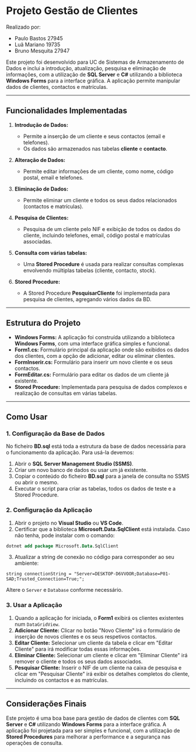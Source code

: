 # Projeto Gestão de Clientes

Realizado por:
- Paulo Bastos 27945
- Luã Mariano 19735
- Bruno Mesquita 27947

Este projeto foi desenvolvido para UC de Sistemas de Armazenamento de Dados e inclui a introdução, atualização, pesquisa e eliminação de informações, com a utilização de **SQL Server** e **C#** utilizando a biblioteca **Windows Forms** para a interface gráfica. A aplicação permite manipular dados de clientes, contactos e matrículas.

---

## Funcionalidades Implementadas

1. **Introdução de Dados:**
   - Permite a inserção de um cliente e seus contactos (email e telefones).
   - Os dados são armazenados nas tabelas **cliente** e **contacto**.

2. **Alteração de Dados:**
   - Permite editar informações de um cliente, como nome, código postal, email e telefones.

3. **Eliminação de Dados:**
   - Permite eliminar um cliente e todos os seus dados relacionados (contactos e matrículas).

4. **Pesquisa de Clientes:**
   - Pesquisa de um cliente pelo NIF e exibição de todos os dados do cliente, incluindo telefones, email, código postal e matrículas associadas.

5. **Consulta com várias tabelas:**
   - Uma **Stored Procedure** é usada para realizar consultas complexas envolvendo múltiplas tabelas (cliente, contacto, stock).

6. **Stored Procedure:**
   - A Stored Procedure **PesquisarCliente** foi implementada para pesquisa de clientes, agregando vários dados da BD.

---

## Estrutura do Projeto

- **Windows Forms:** A aplicação foi construída utilizando a biblioteca **Windows Forms**, com uma interface gráfica simples e funcional.
- **Form1.cs:** Formulário principal da aplicação onde são exibidos os dados dos clientes, com a opção de adicionar, editar ou eliminar clientes.
- **FormInserir.cs:** Formulário para inserir um novo cliente e os seus contactos.
- **FormEditar.cs:** Formulário para editar os dados de um cliente já existente.
- **Stored Procedure:** Implementada para pesquisa de dados complexos e realização de consultas em várias tabelas.

---

## Como Usar

### 1. **Configuração da Base de Dados**

No ficheiro **BD.sql** está toda a estrutura da base de dados necessária para o funcionamento da aplicação. Para usá-la devemos:

1. Abrir o **SQL Server Management Studio (SSMS)**.
2. Criar um novo banco de dados ou usar um já existente.
3. Copiar o conteúdo do ficheiro **BD.sql** para a janela de consulta no SSMS ou abrir o mesmo.
4. Executar o script para criar as tabelas, todos os dados de teste e a Stored Procedure.

### 2. **Configuração da Aplicação**

1. Abrir o projeto no **Visual Studio** ou **VS Code**.
2. Certificar que a biblioteca **Microsoft.Data.SqlClient** está instalada. Caso não tenha, pode instalar com o comando:
```sql
dotnet add package Microsoft.Data.SqlClient
```
3. Atualizar a string de conexão no código para corresponder ao seu ambiente:
```
string connectionString = "Server=DESKTOP-D6VVOOR;Database=P01-SAD;Trusted_Connection=True;";
```
Altere o `Server` e `Database` conforme necessário.

### 3. **Usar a Aplicação**

1. Quando a aplicação for iniciada, o **Form1** exibirá os clientes existentes num `DataGridView`.
2. **Adicionar Cliente:** Clicar no botão "Novo Cliente" irá o formulário de inserção de novos clientes e os seus respetivos contactos.
3. **Editar Cliente:** Selecionar um cliente da tabela e clicar em "Editar Cliente" para irá modificar todas essas informações.
4. **Eliminar Cliente:** Selecionar um cliente e clicar em "Eliminar Cliente" irá remover o cliente e todos os seus dados associados.
5. **Pesquisar Cliente:** Inserir o NIF de um cliente na caixa de pesquisa e clicar em "Pesquisar Cliente" irá exibir os detalhes completos do cliente, incluindo os contactos e as matrículas.

---

## Considerações Finais

Este projeto é uma boa base para gestão de dados de clientes com **SQL Server** e **C#** utilizando **Windows Forms** para a interface gráfica. A aplicação foi projetada para ser simples e funcional, com a utilização de **Stored Procedures** para melhorar a performance e a segurança nas operações de consulta.
